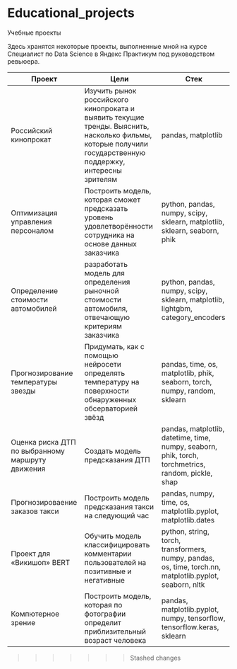 # Educational_projects
Учебные проекты

Здесь хранятся некоторые проекты, выполненные мной на курсе Специалист по Data Science в Яндекс Практикум под руководством ревьюера.

   | Проект | Цели | Стек |
   |------- | ---- | ---- |
   |Российский кинопрокат|Изучить рынок российского кинопроката и выявить текущие тренды. Выяснить, насколько фильмы, которые получили государственную поддержку, интересны зрителям|pandas, matplotlib|
   | Оптимизация управления персоналом | Построить модель, которая сможет предсказать уровень удовлетворённости сотрудника на основе данных заказчика  | python, pandas, numpy, scipy, sklearn, matplotlib, sklearn, seaborn, phik  |
   | Определение стоимости автомобилей | разработать модель для определения рыночной стоимости автомобиля, отвечающую критериям заказчика | python, pandas, numpy, scipy, sklearn, matplotlib, lightgbm, category_encoders |
   |Прогнозирование температуры звезды|Придумать, как с помощью нейросети определять температуру на поверхности обнаруженных обсерваторией звёзд|pandas, time, os, matplotlib, phik, seaborn, torch, numpy, random, sklearn|
   |Оценка риска ДТП по выбранному маршруту движения|Создать модель предсказания ДТП|pandas, matplotlib, datetime, time, numpy, seaborn, phik, torch, torchmetrics, random, pickle, shap|
   |Прогнозироваение заказов такси|Построить модель предсказания такси на следующий час|pandas, numpy, time, os, matplotlib.pyplot, matplotlib.dates|
   | Проект для «Викишоп» BERT | Обучить модель классифицировать комментарии пользователей на позитивные и негативные | python, string, torch, transformers, numpy, pandas, os, time, torch.nn, matplotlib.pyplot, seaborn, nltk |
   |Компютерное зрение|Построить модель, которая по фотографии определит приблизительный возраст человека|pandas, matplotlib.pyplot, numpy, tensorflow, tensorflow.keras, sklearn|

>>>>>>> Stashed changes
